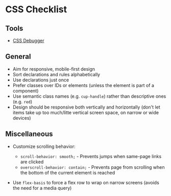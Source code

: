 # CSS Checklist

## Tools
* [CSS Debugger](https://medium.freecodecamp.org/heres-my-favorite-weird-trick-to-debug-css-88529aa5a6a3)

## General
* Aim for responsive, mobile-first design
* Sort declarations and rules alphabetically
* Use declarations just once
* Prefer classes over IDs or elements (unless the element is part of a component)
* Use semantic class names (e.g. `cup-handle`) rather than descriptive ones (e.g. `red`)
* Design should be responsive both vertically and horizontally (don't let items take up too much/litte vertical screen space, on narrow or wide devices)

## Miscellaneous

* Customize scrolling behavior:
  - `scroll-behavior: smooth;` - Prevents jumps when same-page links are clicked
  - `overscroll-behavior: contain;` - Prevents page from scrolling when the bottom of the current element is reached

* Use `flex-basis` to force a flex row to wrap on narrow screens (avoids the need for a media query)
